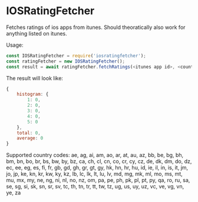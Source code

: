 # IOSRatingFetcher
Fetches ratings of ios apps from itunes. Should theoratically also work for anything listed on itunes.

Usage:

```javascript
const IOSRatingFetcher = require('iosratingfetcher');
const ratingFetcher = new IOSRatingFetcher();
const result = await ratingFetcher.fetchRatings(<itunes app id>, <country code>);
```

The result will look like:
```javascript
{
    histogram: {
        1: 0,
        2: 0,
        3: 0,
        4: 0,
        5: 0
    },
    total: 0,
    average: 0
}
```

Supported country codes:
ae, ag, ai, am, ao, ar, at, au, az, bb, be, bg, bh, bm, bn, bo, br, bs, bw, by, bz, ca, ch, cl, cn, co, cr, cy, cz, de, dk, dm, do, dz, ec, ee, eg, es, fi, fr, gb, gd, gh, gr, gt, gy, hk, hn, hr, hu, id, ie, il, in, is, it, jm, jo, jp, ke, kn, kr, kw, ky, kz, lb, lc, lk, lt, lu, lv, md, mg, mk, ml, mo, ms, mt, mu, mx, my, ne, ng, ni, nl, no, nz, om, pa, pe, ph, pk, pl, pt, py, qa, ro, ru, sa, se, sg, si, sk, sn, sr, sv, tc, th, tn, tr, tt, tw, tz, ug, us, uy, uz, vc, ve, vg, vn, ye, za

